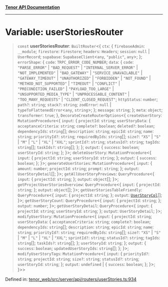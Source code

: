 [**Tenor API Documentation**](../../README.md)

***

# Variable: userStoriesRouter

> `const` **userStoriesRouter**: `BuiltRouter`\<\{ `ctx`: \{ `firebaseAdmin`: `__module`; `firestore`: `Firestore`; `headers`: `Headers`; `session`: `null` \| `UserRecord`; `supabase`: `SupabaseClient`\<`any`, `"public"`, `any`\>; \}; `errorShape`: \{ `code`: `TRPC_ERROR_CODE_NUMBER`; `data`: \{ `code`: `"PARSE_ERROR"` \| `"BAD_REQUEST"` \| `"INTERNAL_SERVER_ERROR"` \| `"NOT_IMPLEMENTED"` \| `"BAD_GATEWAY"` \| `"SERVICE_UNAVAILABLE"` \| `"GATEWAY_TIMEOUT"` \| `"UNAUTHORIZED"` \| `"FORBIDDEN"` \| `"NOT_FOUND"` \| `"METHOD_NOT_SUPPORTED"` \| `"TIMEOUT"` \| `"CONFLICT"` \| `"PRECONDITION_FAILED"` \| `"PAYLOAD_TOO_LARGE"` \| `"UNSUPPORTED_MEDIA_TYPE"` \| `"UNPROCESSABLE_CONTENT"` \| `"TOO_MANY_REQUESTS"` \| `"CLIENT_CLOSED_REQUEST"`; `httpStatus`: `number`; `path?`: `string`; `stack?`: `string`; `zodError`: `null` \| `typeToFlattenedError`\<`any`, `string`\>; \}; `message`: `string`; \}; `meta`: `object`; `transformer`: `true`; \}, `DecorateCreateRouterOptions`\<\{ `createUserStory`: `MutationProcedure`\<\{ `input`: \{ `projectId`: `string`; `userStoryData`: \{ `acceptanceCriteria`: `string`; `complete?`: `boolean`; `deleted?`: `boolean`; `dependencyIds`: `string`[]; `description`: `string`; `epicId`: `string`; `name`: `string`; `priorityId?`: `string`; `requiredByIds`: `string`[]; `size?`: `"XS"` \| `"S"` \| `"M"` \| `"L"` \| `"XL"` \| `"XXL"`; `sprintId?`: `string`; `statusId?`: `string`; `tagIds`: `string`[]; `taskIds?`: `string`[]; \}; \}; `output`: \{ `success`: `boolean`; `userStoryId`: `string`; \}; \}\>; `deleteUserStory`: `MutationProcedure`\<\{ `input`: \{ `projectId`: `string`; `userStoryId`: `string`; \}; `output`: \{ `success`: `boolean`; \}; \}\>; `generateUserStories`: `MutationProcedure`\<\{ `input`: \{ `amount`: `number`; `projectId`: `string`; `prompt`: `string`; \}; `output`: `UserStoryDetail`[]; \}\>; `getAllUserStoryPreviews`: `QueryProcedure`\<\{ `input`: \{ `projectId`: `string`; \}; `output`: `object`[]; \}\>; `getProjectUserStoriesOverview`: `QueryProcedure`\<\{ `input`: \{ `projectId`: `string`; \}; `output`: `object`[]; \}\>; `getUserStoriesTableFriendly`: `QueryProcedure`\<\{ `input`: \{ `projectId`: `string`; \}; `output`: [`UserStoryCol`](../interfaces/UserStoryCol.md)[]; \}\>; `getUserStoryCount`: `QueryProcedure`\<\{ `input`: \{ `projectId`: `string`; \}; `output`: `number`; \}\>; `getUserStoryDetail`: `QueryProcedure`\<\{ `input`: \{ `projectId`: `string`; `userStoryId`: `string`; \}; `output`: `UserStoryDetail`; \}\>; `modifyUserStory`: `MutationProcedure`\<\{ `input`: \{ `projectId`: `string`; `userStoryData`: \{ `acceptanceCriteria`: `string`; `complete?`: `boolean`; `dependencyIds`: `string`[]; `description`: `string`; `epicId`: `string`; `name`: `string`; `priorityId?`: `string`; `requiredByIds`: `string`[]; `size?`: `"XS"` \| `"S"` \| `"M"` \| `"L"` \| `"XL"` \| `"XXL"`; `sprintId?`: `string`; `statusId?`: `string`; `tagIds`: `string`[]; `taskIds?`: `string`[]; \}; `userStoryId`: `string`; \}; `output`: \{ `success`: `boolean`; `updatedUserStoryIds`: `string`[]; \}; \}\>; `modifyUserStoryTags`: `MutationProcedure`\<\{ `input`: \{ `priorityId?`: `string`; `projectId`: `string`; `size?`: `string`; `statusId?`: `string`; `userStoryId`: `string`; \}; `output`: `undefined` \| \{ `success`: `boolean`; \}; \}\>; \}\>\>

Defined in: [tenor\_web/src/server/api/routers/userStories.ts:934](https://github.com/Apantli/Tenor/blob/551fcec623199ab0ac9668d926e7d67c9012d18e/tenor_web/src/server/api/routers/userStories.ts#L934)
